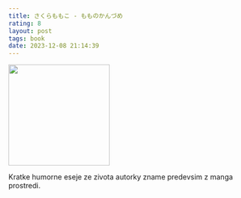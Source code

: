 ```yaml
---
title: さくらももこ - もものかんづめ
rating: 8
layout: post
tags: book
date: 2023-12-08 21:14:39
---
```

<img width="200" src="https://images-na.ssl-images-amazon.com/images/S/compressed.photo.goodreads.com/books/1578547609i/50367739.jpg" />
<p>
Kratke humorne eseje ze zivota autorky zname predevsim z manga prostredi.
</p>
